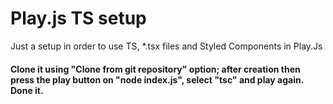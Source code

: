 # Play.js TS setup
Just a setup in order to use TS, *.tsx files and Styled Components in Play.Js
#### Clone it using "Clone from git repository" option; after creation then press the play button on "node index.js", select "tsc" and play again. Done it.
